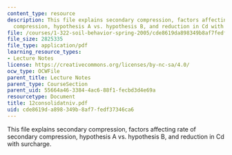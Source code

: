 ```yaml
---
content_type: resource
description: This file explains secondary compression, factors affecting rate of secondary
  compression, hypothesis A vs. hypothesis B, and reduction in Cd with surcharge.
file: /courses/1-322-soil-behavior-spring-2005/cde8619da898349b8af7fedf37346ca6_12consolidatniv.pdf
file_size: 2825335
file_type: application/pdf
learning_resource_types:
- Lecture Notes
license: https://creativecommons.org/licenses/by-nc-sa/4.0/
ocw_type: OCWFile
parent_title: Lecture Notes
parent_type: CourseSection
parent_uid: 55664a46-3384-4ac6-88f1-fecbd3d4e69a
resourcetype: Document
title: 12consolidatniv.pdf
uid: cde8619d-a898-349b-8af7-fedf37346ca6
---
```

This file explains secondary compression, factors affecting rate of secondary compression, hypothesis A vs. hypothesis B, and reduction in Cd with surcharge.